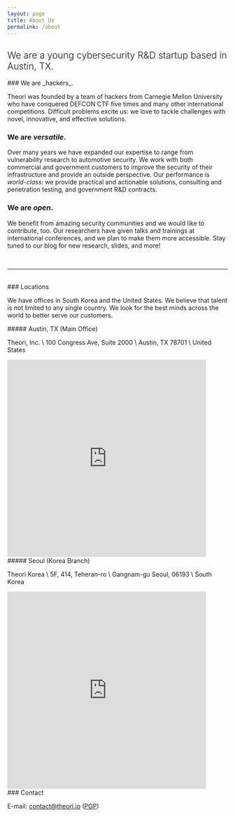 ```yaml
---
layout: page
title: About Us
permalink: /about
---
```


<div class="row justify-content-between">
<div class="col-md-8 pr-5">

<h2 style="font-weight:300">We are a young cybersecurity R&D startup based in Austin, TX.</h2>

<div markdown="1">
### We are _hackers_.

Theori was founded by a team of hackers from Carnegie Mellon University who have conquered DEFCON CTF five times and many other international competitions.
Difficult problems excite us: we love to tackle challenges with novel, innovative, and effective solutions.


### We are _versatile_.

Over many years we have expanded our expertise to range from vulnerability research to automotive security.
We work with both commercial and government customers to improve the security of their infrastructure and provide an outside perspective.
Our performance is _world-class_: we provide practical and actionable solutions, consulting and penetration testing, and government R&D contracts.


### We are _open_.

We benefit from amazing security communities and we would like to contribute, too.
Our researchers have given talks and trainings at international conferences, and we plan to make them more accessible.
Stay tuned to our blog for new research, slides, and more!

</div>
<br />
<hr />
<br />

<div markdown="1">
### Locations

We have offices in South Korea and the United States. We believe that talent is not limited to any single country. We look for the best minds across the world to better serve our customers.
</div>

<div class="row justify-content-between">
<div class="col-md-6">
<div markdown="1">
##### Austin, TX (Main Office)

Theori, Inc. \\
100 Congress Ave, Suite 2000 \\
Austin, TX 78701 \\
United States
<iframe width="90%" height="450" frameborder="0" style="border:0" src="https://www.google.com/maps/embed?pb=!1m18!1m12!1m3!1d3446.0531362799643!2d-97.74703818385939!3d30.264067181802975!2m3!1f0!2f0!3f0!3m2!1i1024!2i768!4f13.1!3m3!1m2!1s0x8644b5062cd591db%3A0x9eaad0932853166c!2s100%20Congress%20Ave%2C%20Austin%2C%20TX%2078701!5e0!3m2!1sen!2sus!4v1590699602423!5m2!1sen!2sus" allowfullscreen></iframe>
</div>
</div>
<div class="col-md-6">
<div markdown="1">
##### Seoul (Korea Branch)

Theori Korea \\
5F, 414, Teheran-ro \\
Gangnam-gu Seoul, 06193 \\
South Korea
<iframe src="https://www.google.com/maps/embed?pb=!1m14!1m8!1m3!1d791.2853419587617!2d127.0457537!3d37.5045838!3m2!1i1024!2i768!4f13.1!3m3!1m2!1s0x357ca405f59ac15d%3A0xf7c3741a1cbc1714!2s27+Seolleung-ro+93-gil%2C+Yeoksam+1(il)-dong%2C+Gangnam-gu%2C+Seoul%2C+South+Korea!5e0!3m2!1sen!2sus!4v1535664260322" width="90%" height="450" frameborder="0" style="border:0" allowfullscreen=""></iframe>
</div>
</div>
</div>

</div>

<div class="col-md-4">

<div class="sticky-top sticky-top-80">

<div markdown="1">
### Contact

E-mail: contact@theori.io (<a href="{{ site.url }}/assets/pgp/theori.pub.asc" target="_blank">PGP</a>)
</div>

</div>
</div>
</div>
